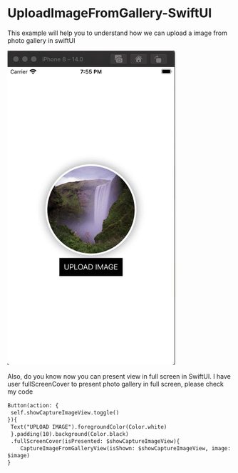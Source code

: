 # UploadImageFromGallery-SwiftUI

This example will help you to understand how we can upload a image from photo gallery in swiftUI

![Alt Text](https://github.com/nits9012/UploadImageFromGallery-SwiftUI/blob/main/UploadImage.gif)

Also, do you know now you can present view in full screen in SwiftUI. I have user fullScreenCover to present photo gallery in full screen, please check my code

    Button(action: {
     self.showCaptureImageView.toggle()
    }){
     Text("UPLOAD IMAGE").foregroundColor(Color.white)
     }.padding(10).background(Color.black)                  
     .fullScreenCover(isPresented: $showCaptureImageView){
        CaptureImageFromGalleryView(isShown: $showCaptureImageView, image: $image)
    }
